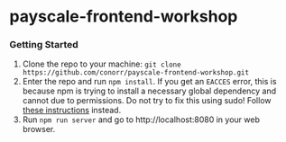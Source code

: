 # payscale-frontend-workshop

### Getting Started

1. Clone the repo to your machine: ```git clone https://github.com/conorr/payscale-frontend-workshop.git```
1. Enter the repo and run ```npm install```. If you get an ```EACCES``` error, this is because npm is trying to install a necessary global dependency and cannot due to permissions. Do not try to fix this using sudo! Follow [these instructions]( https://docs.npmjs.com/getting-started/fixing-npm-permissions) instead.
2. Run ```npm run server``` and go to http://localhost:8080 in your web browser.
